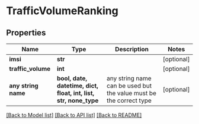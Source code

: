 # TrafficVolumeRanking


## Properties
Name | Type | Description | Notes
------------ | ------------- | ------------- | -------------
**imsi** | **str** |  | [optional] 
**traffic_volume** | **int** |  | [optional] 
**any string name** | **bool, date, datetime, dict, float, int, list, str, none_type** | any string name can be used but the value must be the correct type | [optional]

[[Back to Model list]](../README.md#documentation-for-models) [[Back to API list]](../README.md#documentation-for-api-endpoints) [[Back to README]](../README.md)



